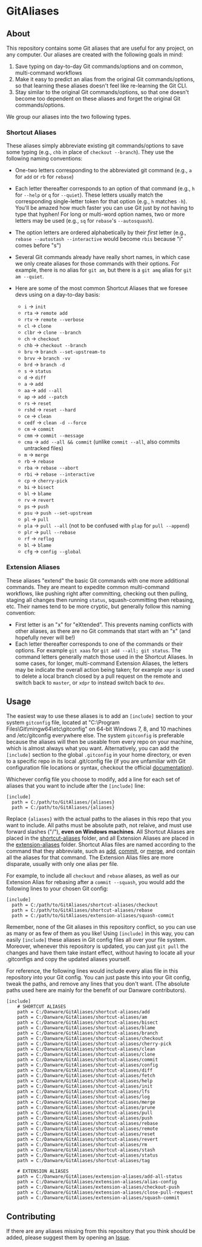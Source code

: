 # GitAliases

## About
This repository contains some Git aliases that are useful for any project, on any computer.  Our aliases are created with the following goals in mind:
1. Save typing on day-to-day Git commands/options and on common, multi-command workflows
2. Make it easy to predict an alias from the original Git commands/options, so that learning these aliases doesn't feel like re-learning the Git CLI.
3. Stay similar to the original Git commands/options, so that one doesn't become too dependent on these aliases and forget the original Git commands/options.

We group our aliases into the two following types.

### Shortcut Aliases

These aliases simply abbreviate existing git commands/options to save some typing (e.g., `chb` in place of `checkout --branch`).  They use the following naming conventions:
- One-two letters corresponding to the abbreviated git command (e.g., `a` for `add` or `rb` for `rebase`)
- Each letter thereafter corresponds to an option of that command (e.g., `h` for `--help` or `q` for `--quiet`).  These letters usually match the corresponding single-letter token for that option (e.g., `h` matches `-h`).  You'll be amazed how much faster you can use Git just by not having to type that hyphen!  For long or multi-word option names, two or more letters may be used (e.g., `sq` for `rebase`'s `--autosquash`).
- The option letters are ordered alphabetically by their *first* letter (e.g., `rebase --autostash --interactive` would become `rbis` because "i" comes before "s")
- Several Git commands already have really short names, in which case we only create aliases for those commands with their options.  For example, there is no alias for `git am`, but there is a `git amq` alias for `git am --quiet`.
- Here are some of the most common Shortcut Aliases that we foresee devs using on a day-to-day basis:
  
  - `i` -> `init`
  - `rta` -> `remote add`
  - `rtv` -> `remote --verbose`
  - `cl` -> `clone`
  - `clbr` -> `clone --branch`
  - `ch` -> `checkout`
  - `chb` -> `checkout --branch`
  - `bru` -> `branch --set-upstream-to`
  - `brvv` -> `branch -vv`
  - `brd` -> `branch -d`
  - `s` -> `status`
  - `d` -> `diff`
  - `a` -> `add`
  - `aa` -> `add --all`
  - `ap` -> `add --patch`
  - `rs` -> `reset`
  - `rshd` -> `reset --hard`
  - `ce` -> `clean`
  - `cedf` -> `clean -d --force`
  - `cm` -> `commit`
  - `cmm` -> `commit --message`
  - `cma` -> `add --all && commit` (unlike `commit --all`, also commits untracked files)
  - `m` -> `merge`
  - `rb` -> `rebase`
  - `rba` -> `rebase --abort`
  - `rbi` -> `rebase --interactive`
  - `cp` -> `cherry-pick`
  - `bi` -> `bisect`
  - `bl` -> `blame`
  - `rv` -> `revert`
  - `ps` -> `push`
  - `psu` -> `push --set-upstream`
  - `pl` -> `pull`
  - `pla` -> `pull --all` (not to be confused with `plap` for `pull --append`)
  - `plr` -> `pull --rebase`
  - `rf` -> `reflog`
  - `bl` -> `blame`
  - `cfg` -> `config --global`

### Extension Aliases

These aliases "extend" the basic Git commands with one more additional commands.  They are meant to expedite common multi-command workflows, like pushing right after committing, checking out then pulling, staging all changes then running `status`, squash-committing then rebasing, etc.  Their names tend to be more cryptic, but generally follow this naming convention:
- First letter is an "x" for "eXtended".  This prevents naming conflicts with other aliases, as there are no Git commands that start with an "x" (and hopefully never will be!)
- Each letter thereafter corresponds to one of the commands or their options.  For example `git xaas` for `git add --all; git status`.  The command letters generally match those used in the Shortcut Aliases.  In some cases, for longer, multi-command Extension Aliases, the letters may be indicate the overall action being taken; for example `xmpr` is used to delete a local branch closed by a pull request on the remote and switch back to `master`, or `xdpr` to instead switch back to `dev`.

## Usage

The easiest way to use these aliases is to add an `[include]` section to your system `gitconfig` file, located at "C:\Program Files\Git\mingw64\etc\gitconfig" on 64-bit Windows 7, 8, and 10 machines and /etc/gitconfig everywhere else.  The system `gitconfig` is preferable because the aliases will then be useable from every repo on your machine, which is almost always what you want.  Alternatively, you can add the `[include]` section to the global `.gitconfig` in your home directory, or even to a specific repo in its local .git/config file (if you are unfamiliar with Git configuration file locations or syntax, checkout the official [documentation](https://git-scm.com/docs/git-config#_configuration_file)).

Whichever config file you choose to modify, add a line for each set of aliases that you want to include after the `[include]` line:

```
[include]
  path = C:/path/to/GitAliases/{aliases}
  path = C:/path/to/GitAliases/{aliases}
```

Replace `{aliases}` with the actual paths to the aliases in this repo that you want to include.  All paths must be absolute path, not relaive, and must use forward slashes ("/"), **even on Windows machines**.  All Shortcut Aliases are placed in the [shortcut-aliases](shortcut-aliases/) folder, and all Extension Aliases are placed in the [extension-aliases](extension-aliases/) folder.  Shortcut Alias files are named according to the command that they abbreviate, such as [add](shortcut-aliases/add), [commit](shortcut-aliases/commit), or [merge](shortcut-aliases/merge), and contain all the aliases for that command.  The Extension Alias files are more disparate, usually with only one alias per file.

For example, to include all `checkout` and `rebase` aliases, as well as our Extension Alias for rebasing after a `commit --squash`, you would add the following lines to your chosen Git config:

```
[include]
  path = C:/path/to/GitAliases/shortcut-aliases/checkout
  path = C:/path/to/GitAliases/shortcut-aliases/rebase
  path = C:/path/to/GitAliases/extension-aliases/squash-commit
```

Remember, none of the Git aliases in this repository conflict, so you can use as many or as few of them as you like!  Using `[include]` in this way, you can easily `[include]` these aliases in Git config files all over your file system.  Moreover, whenever this repository is updated, you can just `git pull` the changes and have them take instant effect, without having to locate all your .gitconfigs and copy the updated aliases yourself.

For reference, the following lines would include every alias file in this repository into your Git config.  You can just paste this into your Git config, tweak the paths, and remove any lines that you don't want.  (The absolute paths used here are mainly for the benefit of our Danware contributors).

```
[include]
    # SHORTCUT ALIASES
    path = C:/Danware/GitAliases/shortcut-aliases/add
    path = C:/Danware/GitAliases/shortcut-aliases/am
    path = C:/Danware/GitAliases/shortcut-aliases/bisect
    path = C:/Danware/GitAliases/shortcut-aliases/blame
    path = C:/Danware/GitAliases/shortcut-aliases/branch
    path = C:/Danware/GitAliases/shortcut-aliases/checkout
    path = C:/Danware/GitAliases/shortcut-aliases/cherry-pick
    path = C:/Danware/GitAliases/shortcut-aliases/clean
    path = C:/Danware/GitAliases/shortcut-aliases/clone
    path = C:/Danware/GitAliases/shortcut-aliases/commit
    path = C:/Danware/GitAliases/shortcut-aliases/config
    path = C:/Danware/GitAliases/shortcut-aliases/diff
    path = C:/Danware/GitAliases/shortcut-aliases/fetch
    path = C:/Danware/GitAliases/shortcut-aliases/help
    path = C:/Danware/GitAliases/shortcut-aliases/init
    path = C:/Danware/GitAliases/shortcut-aliases/lfs
    path = C:/Danware/GitAliases/shortcut-aliases/log
    path = C:/Danware/GitAliases/shortcut-aliases/merge
    path = C:/Danware/GitAliases/shortcut-aliases/prune
    path = C:/Danware/GitAliases/shortcut-aliases/pull
    path = C:/Danware/GitAliases/shortcut-aliases/push
    path = C:/Danware/GitAliases/shortcut-aliases/rebase
    path = C:/Danware/GitAliases/shortcut-aliases/remote
    path = C:/Danware/GitAliases/shortcut-aliases/reset
    path = C:/Danware/GitAliases/shortcut-aliases/revert
    path = C:/Danware/GitAliases/shortcut-aliases/rm
    path = C:/Danware/GitAliases/shortcut-aliases/stash
    path = C:/Danware/GitAliases/shortcut-aliases/status
    path = C:/Danware/GitAliases/shortcut-aliases/tag

    # EXTENSION ALIASES
    path = C:/Danware/GitAliases/extension-aliases/add-all-status
    path = C:/Danware/GitAliases/extension-aliases/alias-config
    path = C:/Danware/GitAliases/extension-aliases/checkout-push
    path = C:/Danware/GitAliases/extension-aliases/close-pull-request
    path = C:/Danware/GitAliases/extension-aliases/squash-commit
```

## Contributing
If there are any aliases missing from this repository that you think should be added, please suggest them by opening an [Issue](https://github.com/DanwareCreations/GitAliases/issues/new?title=Add%20Alias%20For%20&lt;insert%20command%20here&gt;).
